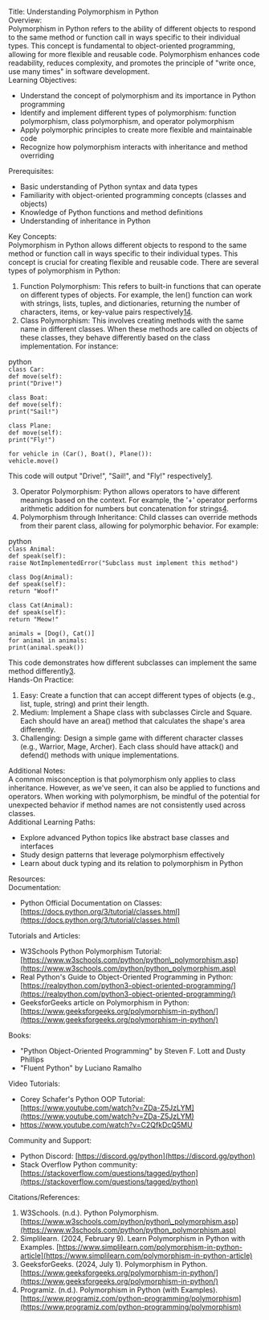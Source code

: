 Title: Understanding Polymorphism in Python  
Overview:  
Polymorphism in Python refers to the ability of different objects to respond to the same method or function call in ways specific to their individual types. This concept is fundamental to object-oriented programming, allowing for more flexible and reusable code. Polymorphism enhances code readability, reduces complexity, and promotes the principle of "write once, use many times" in software development.  
Learning Objectives:

* Understand the concept of polymorphism and its importance in Python programming  
* Identify and implement different types of polymorphism: function polymorphism, class polymorphism, and operator polymorphism  
* Apply polymorphic principles to create more flexible and maintainable code  
* Recognize how polymorphism interacts with inheritance and method overriding

Prerequisites:

* Basic understanding of Python syntax and data types  
* Familiarity with object-oriented programming concepts (classes and objects)  
* Knowledge of Python functions and method definitions  
* Understanding of inheritance in Python

Key Concepts:  
Polymorphism in Python allows different objects to respond to the same method or function call in ways specific to their individual types. This concept is crucial for creating flexible and reusable code. There are several types of polymorphism in Python:

1. Function Polymorphism: This refers to built-in functions that can operate on different types of objects. For example, the len() function can work with strings, lists, tuples, and dictionaries, returning the number of characters, items, or key-value pairs respectively[1](https://www.w3schools.com/python/python_polymorphism.asp)[4](https://www.programiz.com/python-programming/polymorphism).  
2. Class Polymorphism: This involves creating methods with the same name in different classes. When these methods are called on objects of these classes, they behave differently based on the class implementation. For instance:

python  
`class Car:`  
    `def move(self):`  
        `print("Drive!")`

`class Boat:`  
    `def move(self):`  
        `print("Sail!")`

`class Plane:`  
    `def move(self):`  
        `print("Fly!")`

`for vehicle in (Car(), Boat(), Plane()):`  
    `vehicle.move()`

This code will output "Drive\!", "Sail\!", and "Fly\!" respectively[1](https://www.w3schools.com/python/python_polymorphism.asp).

3. Operator Polymorphism: Python allows operators to have different meanings based on the context. For example, the '+' operator performs arithmetic addition for numbers but concatenation for strings[4](https://www.programiz.com/python-programming/polymorphism).  
4. Polymorphism through Inheritance: Child classes can override methods from their parent class, allowing for polymorphic behavior. For example:

python  
`class Animal:`  
    `def speak(self):`  
        `raise NotImplementedError("Subclass must implement this method")`

`class Dog(Animal):`  
    `def speak(self):`  
        `return "Woof!"`

`class Cat(Animal):`  
    `def speak(self):`  
        `return "Meow!"`

`animals = [Dog(), Cat()]`  
`for animal in animals:`  
    `print(animal.speak())`

This code demonstrates how different subclasses can implement the same method differently[3](https://www.geeksforgeeks.org/polymorphism-in-python/).  
Hands-On Practice:

1. Easy: Create a function that can accept different types of objects (e.g., list, tuple, string) and print their length.  
2. Medium: Implement a Shape class with subclasses Circle and Square. Each should have an area() method that calculates the shape's area differently.  
3. Challenging: Design a simple game with different character classes (e.g., Warrior, Mage, Archer). Each class should have attack() and defend() methods with unique implementations.

Additional Notes:  
A common misconception is that polymorphism only applies to class inheritance. However, as we've seen, it can also be applied to functions and operators. When working with polymorphism, be mindful of the potential for unexpected behavior if method names are not consistently used across classes.  
Additional Learning Paths:

* Explore advanced Python topics like abstract base classes and interfaces  
* Study design patterns that leverage polymorphism effectively  
* Learn about duck typing and its relation to polymorphism in Python

Resources:  
Documentation:

* Python Official Documentation on Classes: [https://docs.python.org/3/tutorial/classes.html](https://docs.python.org/3/tutorial/classes.html)

Tutorials and Articles:

* W3Schools Python Polymorphism Tutorial: [https://www.w3schools.com/python/python\_polymorphism.asp](https://www.w3schools.com/python/python_polymorphism.asp)  
* Real Python's Guide to Object-Oriented Programming in Python: [https://realpython.com/python3-object-oriented-programming/](https://realpython.com/python3-object-oriented-programming/)  
* GeeksforGeeks article on Polymorphism in Python: [https://www.geeksforgeeks.org/polymorphism-in-python/](https://www.geeksforgeeks.org/polymorphism-in-python/)

Books:

* "Python Object-Oriented Programming" by Steven F. Lott and Dusty Phillips  
* "Fluent Python" by Luciano Ramalho

Video Tutorials:

* Corey Schafer's Python OOP Tutorial: [https://www.youtube.com/watch?v=ZDa-Z5JzLYM](https://www.youtube.com/watch?v=ZDa-Z5JzLYM)  
* https://www.youtube.com/watch?v=C2QfkDcQ5MU

Community and Support:

* Python Discord: [https://discord.gg/python](https://discord.gg/python)  
* Stack Overflow Python community: [https://stackoverflow.com/questions/tagged/python](https://stackoverflow.com/questions/tagged/python)

Citations/References:

1. W3Schools. (n.d.). Python Polymorphism. [https://www.w3schools.com/python/python\_polymorphism.asp](https://www.w3schools.com/python/python_polymorphism.asp)  
2. Simplilearn. (2024, February 9). Learn Polymorphism in Python with Examples. [https://www.simplilearn.com/polymorphism-in-python-article](https://www.simplilearn.com/polymorphism-in-python-article)  
3. GeeksforGeeks. (2024, July 1). Polymorphism in Python. [https://www.geeksforgeeks.org/polymorphism-in-python/](https://www.geeksforgeeks.org/polymorphism-in-python/)  
4. Programiz. (n.d.). Polymorphism in Python (with Examples). [https://www.programiz.com/python-programming/polymorphism](https://www.programiz.com/python-programming/polymorphism)

